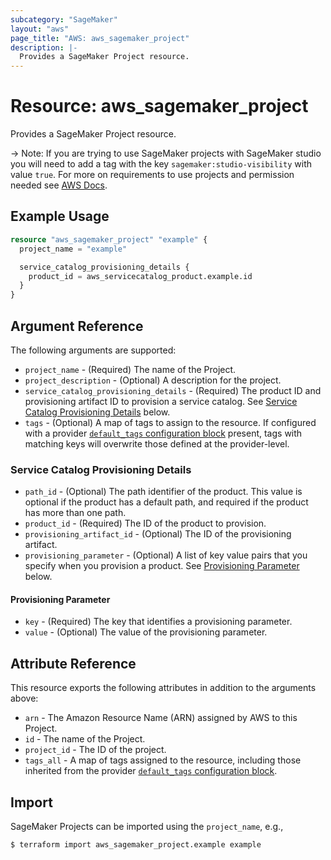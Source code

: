 ```yaml
---
subcategory: "SageMaker"
layout: "aws"
page_title: "AWS: aws_sagemaker_project"
description: |-
  Provides a SageMaker Project resource.
---
```


# Resource: aws_sagemaker_project

Provides a SageMaker Project resource.

 -> Note: If you are trying to use SageMaker projects with SageMaker studio you will need to add a tag with the key `sagemaker:studio-visibility` with value `true`. For more on requirements to use projects and permission needed see [AWS Docs](https://docs.aws.amazon.com/sagemaker/latest/dg/sagemaker-projects-templates-custom.html).

## Example Usage

```terraform
resource "aws_sagemaker_project" "example" {
  project_name = "example"

  service_catalog_provisioning_details {
    product_id = aws_servicecatalog_product.example.id
  }
}
```

## Argument Reference

The following arguments are supported:

* `project_name` - (Required) The name of the Project.
* `project_description` - (Optional) A description for the project.
* `service_catalog_provisioning_details` - (Required) The product ID and provisioning artifact ID to provision a service catalog. See [Service Catalog Provisioning Details](#service-catalog-provisioning-details) below.
* `tags` - (Optional) A map of tags to assign to the resource. If configured with a provider [`default_tags` configuration block](https://registry.terraform.io/providers/hashicorp/aws/latest/docs#default_tags-configuration-block) present, tags with matching keys will overwrite those defined at the provider-level.

### Service Catalog Provisioning Details

* `path_id` - (Optional) The path identifier of the product. This value is optional if the product has a default path, and required if the product has more than one path.
* `product_id` - (Required) The ID of the product to provision.
* `provisioning_artifact_id` - (Optional) The ID of the provisioning artifact.
* `provisioning_parameter` - (Optional) A list of key value pairs that you specify when you provision a product. See [Provisioning Parameter](#provisioning-parameter) below.

#### Provisioning Parameter

* `key` - (Required) The key that identifies a provisioning parameter.
* `value` - (Optional) The value of the provisioning parameter.

## Attribute Reference

This resource exports the following attributes in addition to the arguments above:

* `arn` - The Amazon Resource Name (ARN) assigned by AWS to this Project.
* `id` - The name of the Project.
* `project_id` - The ID of the project.
* `tags_all` - A map of tags assigned to the resource, including those inherited from the provider [`default_tags` configuration block](https://registry.terraform.io/providers/hashicorp/aws/latest/docs#default_tags-configuration-block).

## Import

SageMaker Projects can be imported using the `project_name`, e.g.,

```
$ terraform import aws_sagemaker_project.example example
```

